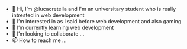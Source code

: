 - 👋 Hi, I’m @lucacretella and I'm an universitary student who is really intrested in web development
- 👀 I’m interested in as I said before web development and also gaming
- 🌱 I’m currently learning web development 
- 💞️ I’m looking to collaborate ...
- 📫 How to reach me ...

<!---
lucacretella/lucacretella is a ✨ special ✨ repository because its `README.md` (this file) appears on your GitHub profile.
You can click the Preview link to take a look at your changes.
--->
